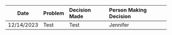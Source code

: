 |Date|Problem|Decision Made|Person Making Decision|
|-----------|:-------------|:---------|:---------|
12/14/2023 | Test | Test | Jennifer |
